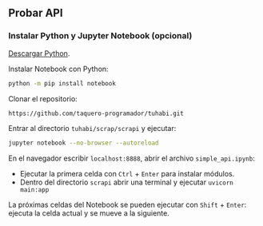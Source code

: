 ## Probar API

### Instalar Python y Jupyter Notebook (opcional)
[Descargar Python](https://www.python.org/downloads/).

Instalar Notebook con Python:
```bash
python -m pip install notebook
```

Clonar el repositorio:
```bash
https://github.com/taquero-programador/tuhabi.git
```

Entrar al directorio `tuhabi/scrap/scrapi` y ejecutar:
```bash
jupyter notebook --no-browser --autoreload
```

En el navegador escribir `localhost:8888`, abrir el archivo `simple_api.ipynb`:
- Ejecutar la primera celda con `Ctrl` + `Enter` para instalar módulos.
- Dentro del directorio `scrapi` abrir una terminal y ejecutar `uvicorn main:app`

La próximas celdas del Notebook se pueden ejecutar con `Shift` + `Enter`: ejecuta la celda
actual y se mueve a la siguiente.

